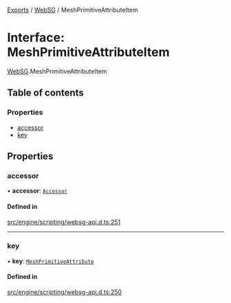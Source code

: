 [Exports](../modules.md) / [WebSG](../modules/websg) / MeshPrimitiveAttributeItem

# Interface: MeshPrimitiveAttributeItem

[WebSG](../modules/WebSG.md).MeshPrimitiveAttributeItem

## Table of contents

### Properties

- [accessor](WebSG.MeshPrimitiveAttributeItem.md#accessor)
- [key](WebSG.MeshPrimitiveAttributeItem.md#key)

## Properties

### accessor

• **accessor**: [`Accessor`](../classes/WebSG.Accessor.md)

#### Defined in

[src/engine/scripting/websg-api.d.ts:251](https://github.com/matrix-org/thirdroom/blob/1005fb3d/src/engine/scripting/websg-api.d.ts#L251)

---

### key

• **key**: [`MeshPrimitiveAttribute`](../enums/WebSG.MeshPrimitiveAttribute.md)

#### Defined in

[src/engine/scripting/websg-api.d.ts:250](https://github.com/matrix-org/thirdroom/blob/1005fb3d/src/engine/scripting/websg-api.d.ts#L250)
